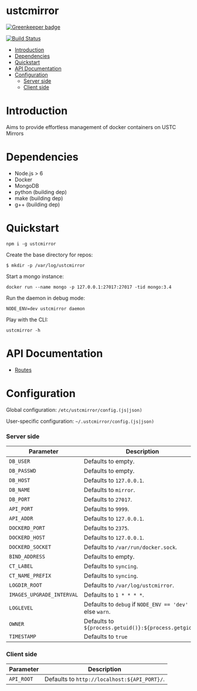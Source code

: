 ustcmirror
==========

[![Greenkeeper badge](https://badges.greenkeeper.io/knight42/Yuki.svg)](https://greenkeeper.io/)


[![Build Status](https://travis-ci.org/ustclug/ustcmirror.svg?branch=master)](https://travis-ci.org/ustclug/ustcmirror)

- [Introduction](#introduction)
- [Dependencies](#dependencies)
- [Quickstart](#quickstart)
- [API Documentation](#api-documentation)
- [Configuration](#configuration)
    - [Server side](#server-side)
    - [Client side](#client-side)

# Introduction

Aims to provide effortless management of docker containers on USTC Mirrors

# Dependencies

* Node.js > 6
* Docker
* MongoDB
* python (building dep)
* make (building dep)
* g++ (building dep)

# Quickstart

```
npm i -g ustcmirror
```

Create the base directory for repos:

```
$ mkdir -p /var/log/ustcmirror
```

Start a mongo instance:

```
docker run --name mongo -p 127.0.0.1:27017:27017 -tid mongo:3.4
```

Run the daemon in debug mode:

```
NODE_ENV=dev ustcmirror daemon
```

Play with the CLI:

```
ustcmirror -h
```

# API Documentation

* [Routes](https://ustclug.github.io/ustcmirror/)

# Configuration

Global configuration: `/etc/ustcmirror/config.(js|json)`

User-specific configuration: `~/.ustcmirror/config.(js|json)`

### Server side

| Parameter | Description |
|-----------|-------------|
| `DB_USER` | Defaults to empty. |
| `DB_PASSWD` | Defaults to empty. |
| `DB_HOST` | Defaults to `127.0.0.1`. |
| `DB_NAME` | Defaults to `mirror`. |
| `DB_PORT` | Defaults to `27017`. |
| `API_PORT` | Defaults to `9999`. |
| `API_ADDR` | Defaults to `127.0.0.1`. |
| `DOCKERD_PORT` | Defaults to `2375`. |
| `DOCKERD_HOST` | Defaults to `127.0.0.1`. |
| `DOCKERD_SOCKET` | Defaults to `/var/run/docker.sock`. |
| `BIND_ADDRESS` | Defaults to empty. |
| `CT_LABEL` | Defaults to `syncing`. |
| `CT_NAME_PREFIX` | Defaults to `syncing`. |
| `LOGDIR_ROOT` | Defaults to `/var/log/ustcmirror`. |
| `IMAGES_UPGRADE_INTERVAL` | Defaults to `1 * * * *`. |
| `LOGLEVEL` | Defaults to `debug` if `NODE_ENV == 'dev'` else `warn`. |
| `OWNER` | Defaults to `${process.getuid()}:${process.getgid()}` |
| `TIMESTAMP` | Defaults to `true` |

### Client side

| Parameter | Description |
|-----------|-------------|
| `API_ROOT` | Defaults to `http://localhost:${API_PORT}/`. |
